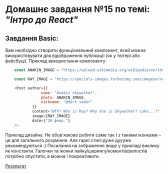 # Домашнє завдання №15 по темі: *"Інтро до React"*

## Завдання Basic:
Вам необхідно створити функціональний компонент, який можна використовувати для відображення публікації (як у твітері або фейсбуці).
Приклад використання компоненту:
```js
    const ANAKIN_IMAGE = "https://upload.wikimedia.org/wikipedia/en/thumb/7/74/Anakin-Jedi.jpg/220px-Anakin-Jedi.jpg";

    const RAY_IMAGE = "https://specials-images.forbesimg.com/imageserve/5e63b3c8e1e617000759130e/960x0.jpg?fit=scale";

    <Post author={{
                name: "Anakin skywalker",
                photo: ANAKIN_IMAGE,
                nickname: "@dart_vader"
            }}
            content="WTF? Who is Ray? Why she is Skywalker? Luke...?"
            image={RAY_IMAGE}
            date={"26 февр."}
    />
``` 
Приклад дизайну. Не обов'язково робити саме так і з такими іконками – це для загального розуміння.
Але гарні стилі дуже дуууже рекомендуються :)
Посилання на зображення вище у прикладі виклику як константи.
Галочки та іконки лайку/шерингу/коментів/репостів потрібно опустити, а можна і покреативити.

[Результат](https://danadovzh.github.io/Cursor_Education/Front-end.%20Advanced/HW15-ReactJS-basic/public/index.html)

